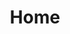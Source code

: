 ---
layout: home
title: Home
landing-title: Frost Donovan - Producer
description: null
image: null
author: null
show_tile: false
---